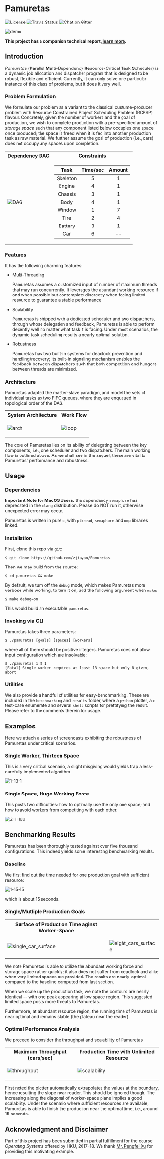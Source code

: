 # Pamuretas

[![License](https://img.shields.io/badge/License-GPL%20v3-blue.svg)](https://github.com/zjiayao/Pamuretas/blob/master/LICENSE)
[![Travis
Status](https://travis-ci.org/zjiayao/Pamuretas.svg?branch=master)](https://travis-ci.org/zjiayao/Pamuretas/)
[![Chat on
Gitter](https://badges.gitter.im/zjiayao/Pamuretas.svg)](https://gitter.im/zjiayao/Pamuretas/)


![demo](figs/demo.gif)

**This project has a companion technical report, [learn
more](https://i.cs.hku.hk/~jyzhang/doc/pamuretas/).**

## Introduction


*Pamuretas* (**Pa**rallel **Mu**lti-Dependency **Re**source-Critical **Ta**sk **S**cheduler)
is a dynamic job allocation and dispatcher program that is designed to be
robust, flexible and efficient. Currently, it can only solve one particular
instance of this class of problems, but it does it very well.


### Problem Formulation

We formulate our problem as a variant to the classical custume-producer problem
with Resource Constrained Project Scheduling Problem (RCPSP) flavour.
Concretely, given the number of workers and the goal of production, we wish to
complete production with a pre-specified amount of *storage space* such that
any component listed below occupies one space once produced; the space is
freed when it is fed into another production task as raw material.
We further assume the goal of production (i.e., cars) does not
occupy any spaces upon completion.

<table>
<tr><th>Dependency DAG</th><th>Constraints</th></tr>
<tr><td>


![DAG](figs/dag.png)


</td><td>

| Task     | Time/sec | Amount |
| :-:      | :-:      | :-:    |
| Skeleton | 5        | 1      |
| Engine   | 4        | 1      |
| Chassis  | 3        | 1      |
| Body     | 4        | 1      |
| Window   | 1        | 7      |
| Tire     | 2        | 4      |
| Battery  | 3        | 1      |
| Car      | 6        | --     |

</td></tr> </table>

### Features

It has the following charming features:

- Multi-Threading

    Pamuretas assumes a customized input of number of maximum threads
    that may run concurrently. It leverages the abundant working resource if and when
    possible but contemplate discreetly when facing limited resource to
    guarantee a stable performance.

- Scalability

    Pamuretas is shipped with a dedicated scheduler and two dispatchers, through
    whose delegation and feedback, Pamuretas is able to perform decently well
    no matter what task it is facing. Under most scenarios, the dynamic task
    scheduling results a nearly optimal solution.

- Robustness

    Pamuretas has two built-in systems for deadlock prevention and
    handling/recovery;
    its built-in signaling mechanism enables the feedback between dispatchers
    such that both competition and hungers between threads are minimized.

### Architecture

Pamuretas adapted the master-slave paradigm, and model the sets of individual tasks
as two FIFO queues, where they are enqueued in topological order of the DAG.

<table>
<tr><th>System Architecture</th><th>Work Flow</th></tr>
<tr><td>

![arch](figs/arch.png)

</td><td>

![loop](figs/loop.png)

</td></tr> </table>

The core of Pamuretas lies on its ability of delegating between the key
components, i.e., one scheduler and two dispatchers. The main working
flow is outlined above. As we shall see in the sequel, these are vital
to Pamuretas' performance and robustness.

## Usage

### Dependencies

**Important Note for MacOS Users:** the dependency `semaphore` has
deprecated in the `clang` distribution. Please do NOT run it, otherwise
unexpected error may occur.

Pamuretas is written in pure `c`, with `pthread`, `semaphore` and `omp`
libraries linked.

### Installation

First, clone this repo via `git`:

    $ git clone https://github.com/zjiayao/Pamuretas

Then we may build from the source:

    $ cd pamuretas && make

By default, we turn off the `debug` mode, which makes Pamuretas
more verbose while working, to turn it on, add the following
argument when `make`:

    $ make debug=on

This would build an executable `pamuretas`.

### Invoking via CLI

Pamuretas takes three parameters:

    $ ./pamuretas [goals] [spaces] [workers]

where all of them should be positive integers. Pamuretas
does not allow input configuration which are insolvable:

    $ ./pamuretas 1 8 1
    [Fatal] Single worker requires at least 13 space but only 8 given, abort

### Utilities

We also provide a handful of utilities for easy-benchmarking. These
are included in the `benchmarking` and `results` folder, where
a `python` plotter, a `c` test-case enumerate and several `shell`
scripts for prettifying the result. Please refer to the comments therein
for usage.

## Examples

Here we attach a series of screencasts exhibiting
the robustness of Pamuretas under critical scenarios.


### Single Worker, Thirteen Space

This is a very critical scenario, a slight misgiving would
yields trap a less-carefully implemented algorithm.

![1-13-1](figs/screencasts/1-13-1.gif)

### Single Space, Huge Working Force

This posts two difficulties: how to optimally use
the only one space; and how to avoid workers from
competiting with each other.

![2-1-100](figs/screencasts/2-1-100.gif)



## Benchmarking Results

Pamuretas has been thoroughly tested against over five
thousand configurations. This indeed yields some interesting
benchmarking results.


### Baseline

We first find out the time needed for one production goal
with sufficient resource:

![1-15-15](figs/screencasts/1-15-15.gif)

which is about 15 seconds.

### Single/Mutliple Production Goals

<table>
<tr><th>Surface of Production Time aginst Worker-Space</th></tr>
<tr><td>

![single_car_surface](figs/single_car_surface.png)

</td><td>

![eight_cars_surface](figs/eight_cars_surface.png)

</td></tr> </table>

We note Pamuretas is able to utilize the abundant
working force and storage space rather quickly;
it also does not suffer from deadlock and alike
when very limited spaces are provided. The results
are nearly-optimal compared to the baseline computed
from last section.

When we scale up the production task, we note
the contours are nearly identical -- with
one peak appearing at low space region. This
suggested limited space posts more threats to Pamuretas.

Furthermore, at abundant resource region, the running
time of Pamuretas is near optimal and remains stable
(the plateau near the reader).


### Optimal Performance Analysis

We proceed to consider the throughput and scalability of Pamuretas.


<table>
<tr><th>Maximum Throughput (cars/sec)</th><th>Production Time with Unlimited
Resource</th></tr>

<tr><td>

![throughput](figs/throughput.png)

</td><td>

![scalability](figs/scalability.png)

</td></tr> </table>

First noted the plotter automatically extrapolates
the values at the boundary, hence resulting the slope
near reader. This should be ignored though. The increasing
along the diagonal of worker-space plane implies a good
scalability. Under the scenario where sufficient resources are available,
Pamuretas is able to finish the production near the optimal
time, i.e., around 15 seconds.



## Acknowledgment and Disclaimer

Part of this project has been submitted in partial fulfillment
for the course *Operating Systems* offered by HKU, 2017-18.
We thank [Mr. Pengfei Xu](https://github.com/FreemanX) for providing
this motivating example.
